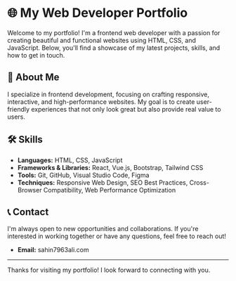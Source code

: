 # 🌐 My Web Developer Portfolio

Welcome to my portfolio! I'm a frontend web developer with a passion for creating beautiful and functional websites using HTML, CSS, and JavaScript. Below, you'll find a showcase of my latest projects, skills, and how to get in touch.

## 🚀 About Me

I specialize in frontend development, focusing on crafting responsive, interactive, and high-performance websites. My goal is to create user-friendly experiences that not only look great but also provide real value to users.

## 🛠️ Skills

- **Languages:** HTML, CSS, JavaScript
- **Frameworks & Libraries:** React, Vue.js, Bootstrap, Tailwind CSS
- **Tools:** Git, GitHub, Visual Studio Code, Figma
- **Techniques:** Responsive Web Design, SEO Best Practices, Cross-Browser Compatibility, Web Performance Optimization


## 📞 Contact

I'm always open to new opportunities and collaborations. If you're interested in working together or have any questions, feel free to reach out!

- **Email:** sahin7963ali.com


---

Thanks for visiting my portfolio! I look forward to connecting with you.

